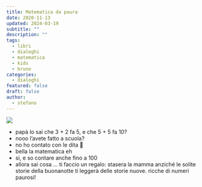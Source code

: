 ```yaml
---
title: Matematica da paura
date: 2020-11-13
updated: 2024-03-19
subtitle: ""
description: ""
tags:
  - libri
  - dialoghi
  - matematica
  - kids
  - bruno
categories:
  - dialoghi
featured: false
draft: false
author:
  - stefano
---
```

![](../../../assets/img/post/2020/matematica_da_paura_featured.jpg)

- papà lo sai che 3 + 2 fa 5, e che 5 + 5 fa 10?
- nooo l’avete fatto a scuola?
- no ho contato con le dita 🙌
- bella la matematica eh
- si, e so contare anche fino a 100
- allora sai cosa ... ti faccio un regalo: stasera la mamma anziché le solite storie della buonanotte ti leggerà delle storie nuove. ricche di numeri paurosi!

